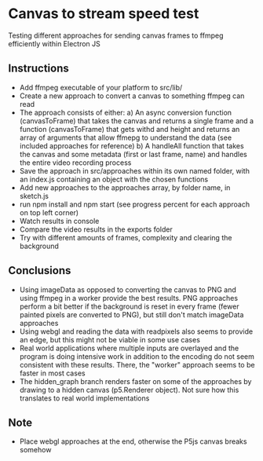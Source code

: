 # Canvas to stream speed test

Testing different approaches for sending canvas frames to ffmpeg efficiently within Electron JS

## Instructions

- Add ffmpeg executable of your platform to src/lib/
- Create a new approach to convert a canvas to something ffmpeg can read
- The approach consists of either:
  a) An async conversion function (canvasToFrame) that takes the canvas and returns a single frame and a function (canvasToFrame) that gets withd and height and returns an array of arguments that allow ffmepg to understand the data (see included approaches for reference)
  b) A handleAll function that takes the canvas and some metadata (first or last frame, name) and handles the entire video recording process
- Save the approach in src/approaches within its own named folder, with an index.js containing an object with the chosen functions
- Add new approaches to the approaches array, by folder name, in sketch.js
- run npm install and npm start (see progress percent for each approach on top left corner)
- Watch results in console
- Compare the video results in the exports folder
- Try with different amounts of frames, complexity and clearing the background

## Conclusions

- Using imageData as opposed to converting the canvas to PNG and using ffmpeg in a worker provide the best results. PNG approaches perform a bit better if the background is reset in every frame (fewer painted pixels are converted to PNG), but still don't match imageData approaches
- Using webgl and reading the data with readpixels also seems to provide an edge, but this might not be viable in some use cases
- Real world applications where multiple inputs are overlayed and the program is doing intensive work in addition to the encoding do not seem consistent with these results. There, the "worker" approach seems to be faster in most cases
- The hidden_graph branch renders faster on some of the approaches by drawing to a hidden canvas (p5.Renderer object). Not sure how this translates to real world implementations

## Note

- Place webgl approaches at the end, otherwise the P5js canvas breaks somehow
